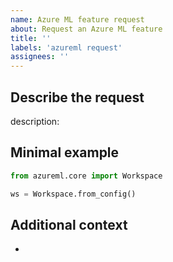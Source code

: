 ```yaml
---
name: Azure ML feature request 
about: Request an Azure ML feature 
title: ''
labels: 'azureml request'
assignees: ''
---
```


## Describe the request

description:

## Minimal example

```python
from azureml.core import Workspace

ws = Workspace.from_config()
```

## Additional context

-
